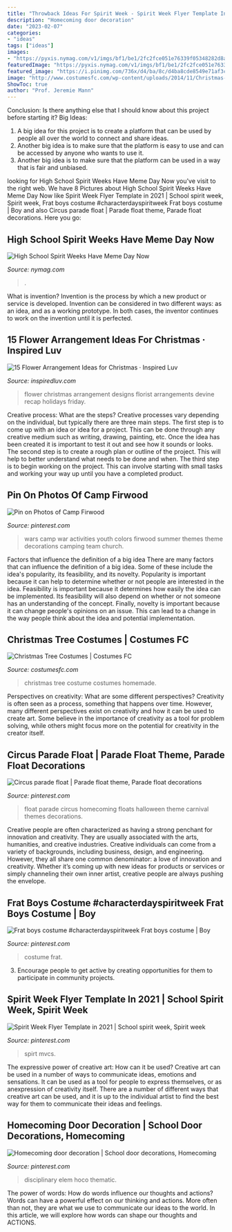 ```yaml
---
title: "Throwback Ideas For Spirit Week - Spirit Week Flyer Template In 2021"
description: "Homecoming door decoration"
date: "2023-02-07"
categories:
- "ideas"
tags: ["ideas"]
images:
- "https://pyxis.nymag.com/v1/imgs/bf1/be1/2fc2fce051e76339f05348282d8a7f4c4c-21-meme-day-spider-men.1x.rsocial.w1200.jpg"
featuredImage: "https://pyxis.nymag.com/v1/imgs/bf1/be1/2fc2fce051e76339f05348282d8a7f4c4c-21-meme-day-spider-men.1x.rsocial.w1200.jpg"
featured_image: "https://i.pinimg.com/736x/d4/ba/8c/d4ba8cde8549e71af3c6d33bc5142dcf.jpg"
image: "http://www.costumesfc.com/wp-content/uploads/2014/11/Christmas-Tree-Costume-Homemade.jpg"
ShowToc: true
author: "Prof. Jeremie Mann"
---
```



Conclusion: Is there anything else that I should know about this project before starting it?
Big Ideas:
1. A big idea for this project is to create a platform that can be used by people all over the world to connect and share ideas.
2. Another big idea is to make sure that the platform is easy to use and can be accessed by anyone who wants to use it.
3. Another big idea is to make sure that the platform can be used in a way that is fair and unbiased.

	

		
looking for High School Spirit Weeks Have Meme Day Now you've visit to the right web. We have 8 Pictures about High School Spirit Weeks Have Meme Day Now like Spirit Week Flyer Template in 2021 | School spirit week, Spirit week, Frat boys costume #characterdayspiritweek Frat boys costume | Boy and also Circus parade float | Parade float theme, Parade float decorations. Here you go:
		
    
## High School Spirit Weeks Have Meme Day Now

<img loading=lazy src="https://pyxis.nymag.com/v1/imgs/bf1/be1/2fc2fce051e76339f05348282d8a7f4c4c-21-meme-day-spider-men.1x.rsocial.w1200.jpg" onerror="this.onerror=null;this.src='https://tse4.mm.bing.net/th?id=OIP.P-rLjj50z9RTJvnQoFYa_QHaD4&amp;pid=15.1';" alt="High School Spirit Weeks Have Meme Day Now">

_Source: nymag.com_

>. 

	

What is invention?
Invention is the process by which a new product or service is developed. Invention can be considered in two different ways: as an idea, and as a working prototype. In both cases, the inventor continues to work on the invention until it is perfected.

    
## 15 Flower Arrangement Ideas For Christmas · Inspired Luv

<img loading=lazy src="http://www.inspiredluv.com/wp-content/uploads/2016/10/12-Flower-Arrangements-for-Christmas.jpg" onerror="this.onerror=null;this.src='https://tse2.mm.bing.net/th?id=OIP.kOok9fOZHJaqQNUf-7DN5wHaJ4&amp;pid=15.1';" alt="15 Flower Arrangement Ideas for Christmas · Inspired Luv">

_Source: inspiredluv.com_

>flower christmas arrangement designs florist arrangements devine recap holidays friday. 

	

Creative process: What are the steps?
Creative processes vary depending on the individual, but typically there are three main steps. The first step is to come up with an idea or idea for a project. This can be done through any creative medium such as writing, drawing, painting, etc. Once the idea has been created it is important to test it out and see how it sounds or looks. The second step is to create a rough plan or outline of the project. This will help to better understand what needs to be done and when. The third step is to begin working on the project. This can involve starting with small tasks and working your way up until you have a completed product.

    
## Pin On Photos Of Camp Firwood

<img loading=lazy src="https://i.pinimg.com/736x/54/ae/a7/54aea78b98c51c149229def947b85ad6--color-wars-group-activities.jpg" onerror="this.onerror=null;this.src='https://tse2.mm.bing.net/th?id=OIP.ZTrX3VllHOA7a81mRJtX2QHaHa&amp;pid=15.1';" alt="Pin on Photos of Camp Firwood">

_Source: pinterest.com_

>wars camp war activities youth colors firwood summer themes theme decorations camping team church. 

	

Factors that influence the definition of a big idea
There are many factors that can influence the definition of a big idea. Some of these include the idea's popularity, its feasibility, and its novelty. Popularity is important because it can help to determine whether or not people are interested in the idea. Feasibility is important because it determines how easily the idea can be implemented. Its feasibility will also depend on whether or not someone has an understanding of the concept. Finally, novelty is important because it can change people's opinions on an issue. This can lead to a change in the way people think about the idea and potential implementation.

    
## Christmas Tree Costumes | Costumes FC

<img loading=lazy src="http://www.costumesfc.com/wp-content/uploads/2014/11/Christmas-Tree-Costume-Homemade.jpg" onerror="this.onerror=null;this.src='https://tse1.mm.bing.net/th?id=OIP.zkPQt33y5mSmswTDdpXjYAHaJ4&amp;pid=15.1';" alt="Christmas Tree Costumes | Costumes FC">

_Source: costumesfc.com_

>christmas tree costume costumes homemade. 

	

Perspectives on creativity: What are some different perspectives?
Creativity is often seen as a process, something that happens over time. However, many different perspectives exist on creativity and how it can be used to create art. Some believe in the importance of creativity as a tool for problem solving, while others might focus more on the potential for creativity in the creator itself.

    
## Circus Parade Float | Parade Float Theme, Parade Float Decorations

<img loading=lazy src="https://i.pinimg.com/736x/d4/ba/8c/d4ba8cde8549e71af3c6d33bc5142dcf.jpg" onerror="this.onerror=null;this.src='https://tse4.mm.bing.net/th?id=OIP.QRDVJib7uuPLACOrb5UIJAHaFw&amp;pid=15.1';" alt="Circus parade float | Parade float theme, Parade float decorations">

_Source: pinterest.com_

>float parade circus homecoming floats halloween theme carnival themes decorations. 

	

Creative people are often characterized as having a strong penchant for innovation and creativity. They are usually associated with the arts, humanities, and creative industries. Creative individuals can come from a variety of backgrounds, including business, design, and engineering. However, they all share one common denominator: a love of innovation and creativity. Whether it’s coming up with new ideas for products or services or simply channeling their own inner artist, creative people are always pushing the envelope.

    
## Frat Boys Costume #characterdayspiritweek Frat Boys Costume | Boy

<img loading=lazy src="https://i.pinimg.com/736x/de/15/eb/de15eb01c8fbac02fdc13dff217f021b.jpg" onerror="this.onerror=null;this.src='https://tse2.mm.bing.net/th?id=OIP.jl1gPO-ceVRG2--r_8fw3wHaJ3&amp;pid=15.1';" alt="Frat boys costume #characterdayspiritweek Frat boys costume | Boy">

_Source: pinterest.com_

>costume frat. 

	

3. Encourage people to get active by creating opportunities for them to participate in community projects. 

    
## Spirit Week Flyer Template In 2021 | School Spirit Week, Spirit Week

<img loading=lazy src="https://i.pinimg.com/736x/24/c4/a9/24c4a95319b1e9a5b40283475487fb0f.jpg" onerror="this.onerror=null;this.src='https://tse3.mm.bing.net/th?id=OIP.kj3HYFuRWTsz-d7Dzl4MzQHaLc&amp;pid=15.1';" alt="Spirit Week Flyer Template in 2021 | School spirit week, Spirit week">

_Source: pinterest.com_

>spirt mvcs. 

	

The expressive power of creative art: How can it be used?
Creative art can be used in a number of ways to communicate ideas, emotions and sensations. It can be used as a tool for people to express themselves, or as anexpression of creativity itself. There are a number of different ways that creative art can be used, and it is up to the individual artist to find the best way for them to communicate their ideas and feelings.

    
## Homecoming Door Decoration | School Door Decorations, Homecoming

<img loading=lazy src="https://i.pinimg.com/736x/a9/c4/9d/a9c49d8dd44c03c51a291317b541345d.jpg" onerror="this.onerror=null;this.src='https://tse1.mm.bing.net/th?id=OIP.S99c-EGiAwGSy7V6w9EIvgHaJ3&amp;pid=15.1';" alt="Homecoming door decoration | School door decorations, Homecoming">

_Source: pinterest.com_

>disciplinary elem hoco thematic. 

	

The power of words: How do words influence our thoughts and actions?
Words can have a powerful effect on our thinking and actions. More often than not, they are what we use to communicate our ideas to the world. In this article, we will explore how words can shape our thoughts and ACTIONS.

